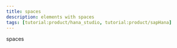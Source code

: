 ```yaml
---
title: spaces
description: elements with spaces
tags: [tutorial:product/hana_studio, tutorial:product/sapHana]
---
```


spaces
